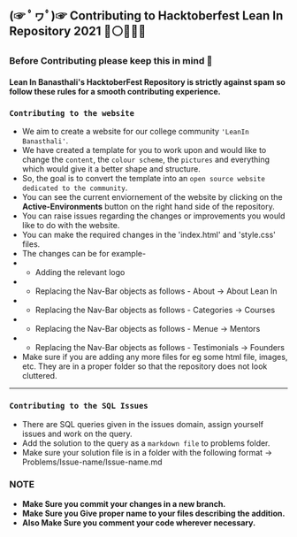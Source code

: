 ## (☞ ﾟヮﾟ)☞ Contributing to Hacktoberfest Lean In Repository 2021 🔴⚪👩🏻‍💼

### Before Contributing please keep this in mind 🍳

#### Lean In Banasthali's HacktoberFest Repository is strictly against spam so follow these rules for a smooth contributing experience.

### `Contributing to the website`

- We aim to create a website for our college  community `'LeanIn Banasthali'`. 
- We have created a template for you to work upon and would like to change the `content`, the `colour scheme`, the `pictures` and everything which would give it a better shape and structure.
- So, the goal is to convert the template into an `open source website dedicated to the community`.
- You can see the current enviornement of the website by clicking on the **Active-Environments** button on the right hand side of the repository.
- You can raise issues regarding the changes or improvements you would like to do with the website.
- You can make the required changes in the 'index.html' and 'style.css' files.
- The changes can be for example-
- - Adding the relevant logo
- - Replacing the Nav-Bar objects as follows - About -> About Lean In
- - Replacing the Nav-Bar objects as follows - Categories -> Courses
- - Replacing the Nav-Bar objects as follows - Menue -> Mentors
- - Replacing the Nav-Bar objects as follows - Testimonials -> Founders
- Make sure if you are adding any more files for eg some html file, images, etc. They are in a proper folder so that the repository does not look cluttered.

---

### `Contributing to the SQL Issues`

- There are SQL queries given in the issues domain, assign yourself issues and work on the query.
- Add the solution to the query as a `markdown file` to problems folder.
- Make sure your solution file is in a folder with the following format -> Problems/Issue-name/Issue-name.md

### NOTE

- **Make Sure you commit your changes in a new branch.**
- **Make Sure you Give proper name to your files describing the addition.**
- **Also Make Sure you comment your code wherever necessary.**
